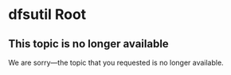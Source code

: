 # dfsutil Root



## This topic is no longer available

We are sorry—the topic that you requested is no longer available.